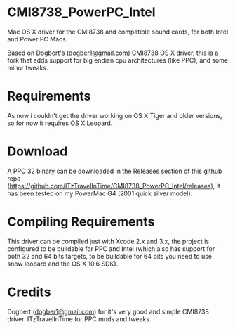 # CMI8738_PowerPC_Intel
Mac OS X driver for the CMI8738 and compatible sound cards, for both Intel and Power PC Macs.

Based on Dogbert's (dogber1@gmail.com) CMI8738 OS X driver, this is a fork that adds support for big endian cpu architectures (like PPC), and some minor tweaks.

# Requirements

As now i couldn't get the driver working on OS X Tiger and older versions, so for now it requires OS X Leopard.

# Download

A PPC 32 binary can be downloaded in the Releases section of this github repo (https://github.com/ITzTravelInTime/CMI8738_PowerPC_Intel/releases), it has been tested on my PowerMac G4 (2001 quick silver model).

# Compiling Requirements

This driver can be compiled just with Xcode 2.x and 3.x, the project is configured to be buildable for PPC and Intel (which also has support for both 32 and 64 bits targets, to be buildable for 64 bits you need to use snow leopard and the OS X 10.6 SDK).

# Credits

Dogbert (dogber1@gmail.com) for it's very good and simple CMI8738 driver.
ITzTravelInTime for PPC mods and tweaks.
